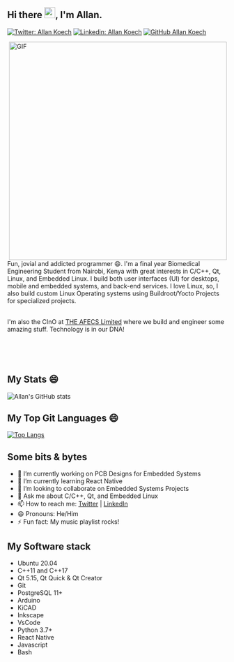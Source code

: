 ## Hi there <img src="https://media.giphy.com/media/hvRJCLFzcasrR4ia7z/giphy.gif" width="25px">, I'm Allan.

[![Twitter: Allan Koech](https://img.shields.io/twitter/follow/lalan_ke?style=social)](https://twitter.com/lalan_KE)
[![Linkedin: Allan Koech](https://img.shields.io/badge/-Allan%20Koech-blue?style=flat-square&logo=Linkedin&logoColor=white&link=https://www.linkedin.com/in/koech2205/)](https://www.linkedin.com/in/koech2205/)
[![GitHub Allan Koech](https://img.shields.io/github/followers/lalan-ke?label=follow&style=social)](https://github.com/lalan-ke)

<img align="right" alt="GIF" src="https://images.squarespace-cdn.com/content/v1/5769fc401b631bab1addb2ab/1541580611624-TE64QGKRJG8SWAIUS7NS/ke17ZwdGBToddI8pDm48kPoswlzjSVMM-SxOp7CV59BZw-zPPgdn4jUwVcJE1ZvWQUxwkmyExglNqGp0IvTJZamWLI2zvYWH8K3-s_4yszcp2ryTI0HqTOaaUohrI8PI6FXy8c9PWtBlqAVlUS5izpdcIXDZqDYvprRqZ29Pw0o/coding-freak.gif?format=750w" width="500" height=width/1.5625 />


<br/>
Fun, jovial and addicted programmer 😄. I'm a final year Biomedical Engineering Student from Nairobi, Kenya with great interests in C/C++, Qt, Linux, and Embedded Linux. I build both user interfaces (UI) for desktops, mobile and embedded systems, and back-end services. I love Linux, so, I also build custom Linux Operating systems using Buildroot/Yocto Projects for specialized projects.

<br/>
<br/>

I'm also the CInO at <a href="https://www.afecs.co.ke" target="_blank">THE AFECS Limited</a> where we build and engineer some amazing stuff. Technology is in our DNA!

<br/>
<br/>
<br/>

## My Stats 😄
![Allan's GitHub stats](https://github-readme-stats.vercel.app/api?username=lalan-ke&show_icons=true&count_private=true)

## My Top Git Languages 😄
[![Top Langs](https://github-readme-stats.vercel.app/api/top-langs/?username=lalan-ke&layout=compact)](https://github.com/lalan-ke/github-readme-stats)

## Some bits & bytes
- 🔭 I’m currently working on PCB Designs for Embedded Systems
- 🌱 I’m currently learning React Native
- 👯 I’m looking to collaborate on Embedded Systems Projects
- 💬 Ask me about C/C++, Qt, and Embedded Linux
- 📫 How to reach me: <a href="https://twitter.com/lalan_KE" target="_blank">Twitter</a> | <a href="https://www.linkedin.com/in/koech2205/" target="_blank">LinkedIn</a>
- 😄 Pronouns: He/Him
- ⚡ Fun fact: My music playlist rocks!


## My Software stack

- Ubuntu 20.04
- C++11 and C++17
- Qt 5.15, Qt Quick & Qt Creator
- Git
- PostgreSQL 11+
- Arduino
- KiCAD
- Inkscape
- VsCode
- Python 3.7+
- React Native
- Javascript
- Bash



